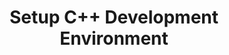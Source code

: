 ---
id: setup-cpp-development-environment
title: Setup C++ Development Environment
sidebar_label: Setup C++ Development Environment
sidebar_position: 3
tags: [c++, setup c++ development environment]
description: In this tutorial, you will walk through all the steps of setting up a C++ development environment on your local computer.
---